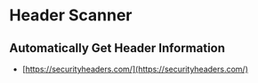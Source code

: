 # Header Scanner

## Automatically Get Header Information

* [https://securityheaders.com/](https://securityheaders.com/)


